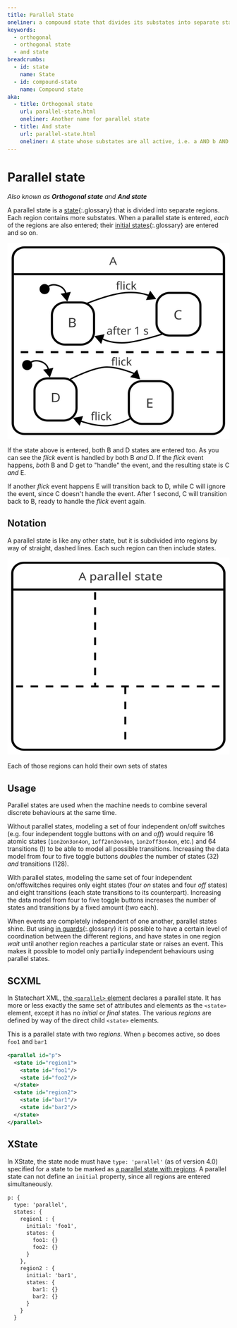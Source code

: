 ```yaml
---
title: Parallel State
oneliner: a compound state that divides its substates into separate state machines that all get to be active at the same time
keywords:
  - orthogonal
  - orthogonal state
  - and state
breadcrumbs:
  - id: state
    name: State
  - id: compound-state
    name: Compound state
aka:
  - title: Orthogonal state
    url: parallel-state.html
    oneliner: Another name for parallel state
  - title: And state
    url: parallel-state.html
    oneliner: A state whose substates are all active, i.e. a AND b AND c, known as a parallel state
---
```


# Parallel state

_Also known as **Orthogonal state** and **And state**_ 

A parallel state is a [state](state.html){:.glossary} that is divided into separate regions.  Each region contains more substates.  When a parallel state is entered, _each_ of the regions are also entered; their [initial states](initial-state.html){:.glossary} are entered and so on.

![An example of a parallel state](parallel.svg)

If the state above is entered, both B and D states are entered too.  As you can see the _flick_ event is handled by both B _and_ D.  If the _flick_ event happens, _both_ B and D get to "handle" the event, and the resulting state is C _and_ E.

If another _flick_ event happens E will transition back to D, while C will ignore the event, since C doesn't handle the event.  After 1 second, C will transition back to B, ready to handle the _flick_ event again.

## Notation

A parallel state is like any other state, but it is subdivided into regions by way of straight, dashed lines.  Each such region can then include states.

![A state with four regions](parallel-notation.svg)

Each of those regions can hold their own sets of states

## Usage

Parallel states are used when the machine needs to combine several discrete behaviours at the same time.

Without parallel states, modeling a set of four independent on/off switches (e.g. four independent toggle buttons with _on_ and _off_) would require 16 atomic states (`1on2on3on4on`, `1off2on3on4on`, `1on2off3on4on`, etc.) and 64 transitions (!) to be able to model all possible transitions.  Increasing the data model from four to five toggle buttons _doubles_ the number of states (32) _and_ transitions (128).

With parallel states, modeling the same set of four independent on/offswitches requires only eight states (four _on_ states and four _off_ states) and eight transitions (each state transitions to its counterpart).  Increasing the data model from four to five toggle buttons increases the number of states and transitions by a fixed amount (two each).

When events are completely independent of one another, parallel states shine.  But using [in guards](guard.html){:.glossary} it is possible to have a certain level of coordination between the different regions, and have states in one region _wait_ until another region reaches a particular state or raises an event.  This makes it possible to model only partially independent behaviours using parallel states.

## SCXML

In Statechart XML, [the `<parallel>` element](https://www.w3.org/TR/scxml/#parallel) declares a parallel state.  It has more or less exactly the same set of attributes and elements as the `<state>` element, except it has no _initial_ or _final_ states.  The various _regions_ are defined by way of the direct child `<state>` elements.

This is a parallel state with two _regions_. When `p` becomes active, so does `foo1` and `bar1`

``` xml
<parallel id="p">
  <state id="region1">
    <state id="foo1"/>
    <state id="foo2"/>
  </state>
  <state id="region2">
    <state id="bar1"/>
    <state id="bar2"/>
  </state>
</parallel>
```

## XState

In XState, the state node must have `type: 'parallel'` (as of version 4.0) specified for a state to be marked as [a parallel state with regions](https://xstate.js.org/docs/guides/parallel.html).  A parallel state can not define an `initial` property, since all regions are entered simultaneously.

```
p: {
  type: 'parallel',
  states: {
    region1 : {
      initial: 'foo1',
      states: {
        foo1: {}
        foo2: {}
      }
    },
    region2 : {
      initial: 'bar1',
      states: {
        bar1: {}
        bar2: {}
      }
    }
  }
```
